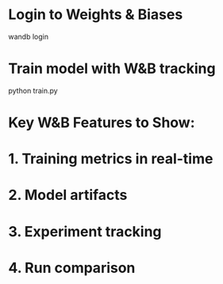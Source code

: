 # Login to Weights & Biases
wandb login

# Train model with W&B tracking
python train.py

# Key W&B Features to Show:
# 1. Training metrics in real-time
# 2. Model artifacts
# 3. Experiment tracking
# 4. Run comparison
